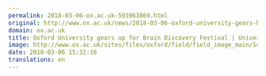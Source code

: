 ```yaml
---
permalink: 2018-03-06-ox.ac.uk-593963869.html
original: http://www.ox.ac.uk/news/2018-03-06-oxford-university-gears-brain-discovery-festival
domain: ox.ac.uk
title: Oxford University gears up for Brain Discovery Festival | University of Oxford
image: http://www.ox.ac.uk/sites/files/oxford/field/field_image_main/SuperScienceSaturdayatOUMNHbyIanWallman-102.jpg
date: 2018-03-06 15:32:16
translations: en
---
```


